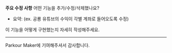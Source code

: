 **주요 수정 사항**
어떤 기능을 추가/수정/삭제했나요?

* 요약: (ex. 공룡 유튜브의 수익이 각별 계좌로 들어오도록 수정)

이 기능을 어떻게 구현했는지 자세히 작성해주세요.


----

Parkour Maker에 기여해주셔서 감사합니다.